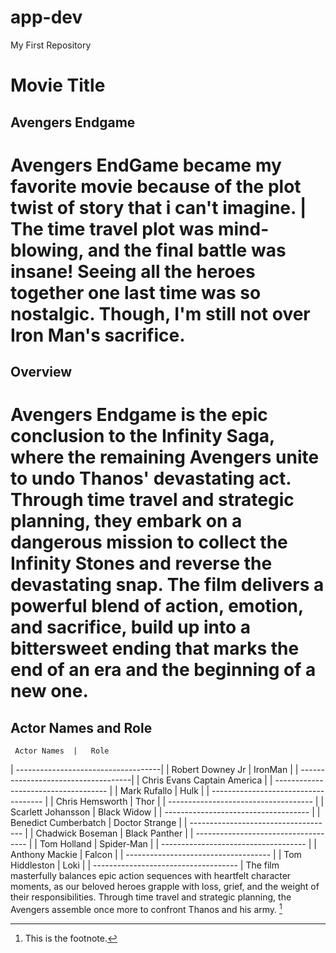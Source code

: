 # app-dev
My First Repository
# Movie Title
## Avengers Endgame
 # Avengers EndGame became my favorite movie because of the plot twist of story that i can't imagine. | The time travel plot was mind-blowing, and the final battle was insane! Seeing all the heroes together one last time was so nostalgic. Though, I'm still not over Iron Man's sacrifice. 

## Overview 
# Avengers Endgame is the epic conclusion to the Infinity Saga, where the remaining Avengers unite to undo Thanos' devastating act. Through time travel and strategic planning, they embark on a dangerous mission to collect the Infinity Stones and reverse the devastating snap. The film delivers a powerful blend of action, emotion, and sacrifice, build up into a bittersweet ending that marks the end of an era and the beginning of a new one.

## Actor Names and Role       

     Actor Names  |   Role
| ------------------------------------|
 | Robert Downey Jr |  IronMan |
| ------------------------------------|
 | Chris Evans  Captain America |
| ------------------------------------ |
 | Mark Rufallo | Hulk |
| ------------------------------------ |
 | Chris Hemsworth | Thor |
| ------------------------------------ |
 | Scarlett Johansson | Black Widow |
| ------------------------------------ |
 | Benedict Cumberbatch | Doctor Strange | 
| ------------------------------------ |
 | Chadwick Boseman | Black Panther |
| ------------------------------------ |
 | Tom Holland | Spider-Man |
| ------------------------------------ |
 | Anthony Mackie | Falcon |
| ------------------------------------ |
 | Tom Hiddleston | Loki |
 | ------------------------------------ |
The film masterfully balances epic action sequences with heartfelt character moments, as our beloved heroes grapple with loss, grief, and the weight of their responsibilities. Through time travel and strategic planning, the Avengers assemble once more to confront Thanos and his army. [^1]   
[^1]: This is the footnote.
